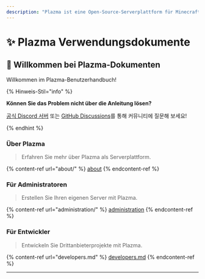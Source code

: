 ```yaml
---
description: "Plazma ist eine Open-Source-Serverplattform für Minecraft: Java Edition, die auf papierbasierter experimenteller Optimierung und der Anpassung verschiedener Spielmechaniken basiert."
---
```


# ✨ Plazma Verwendungsdokumente

## 👋 Willkommen bei Plazma-Dokumenten

Willkommen im Plazma-Benutzerhandbuch!

{% Hinweis-Stil="info" %}

**Können Sie das Problem nicht über die Anleitung lösen?**

[공식 Discord 서버](https://discord.gg/MmfC52K8A8) 또는 [GitHub Discussions](https://github.com/PlazmaMC/PlazmaBukkit/discussions)를 통해 커뮤니티에 질문해 보세요!

{% endhint %}

### Über Plazma

> Erfahren Sie mehr über Plazma als Serverplattform.

{% content-ref url="about/" %}
[about](about/)
{% endcontent-ref %}

### Für Administratoren

> Erstellen Sie Ihren eigenen Server mit Plazma.

{% content-ref url="administration/" %}
[administration](administration/)
{% endcontent-ref %}

### Für Entwickler

> Entwickeln Sie Drittanbieterprojekte mit Plazma.

{% content-ref url="developers.md" %}
[developers.md](developers.md)
{% endcontent-ref %}

***
